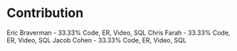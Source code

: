 # Contribution

Eric Braverman - 33.33% Code, ER, Video, SQL
Chris Farah - 33.33% Code, ER, Video, SQL
Jacob Cohen - 33.33% Code, ER, Video, SQL
